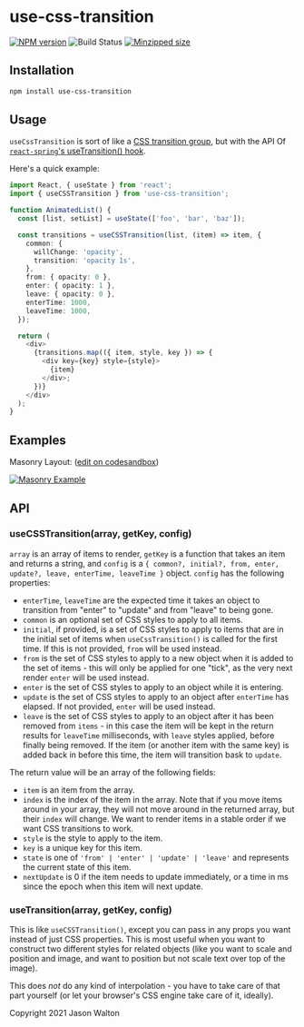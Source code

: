 # use-css-transition

[![NPM version](https://badge.fury.io/js/use-css-transition.svg)](https://npmjs.org/package/use-css-transition)
![Build Status](https://github.com/jwalton/use-css-transition/workflows/GitHub%20CI/badge.svg)
[![Minzipped size](https://img.shields.io/bundlephobia/minzip/use-css-transition.svg)](https://bundlephobia.com/result?p=use-css-transition)

## Installation

```sh
npm install use-css-transition
```

## Usage

`useCssTransition` is sort of like a [CSS transition group](http://reactcommunity.org/react-transition-group/transition-group/), but with the API Of [`react-spring`'s useTransition() hook](https://www.react-spring.dev/docs/components/use-transition).

Here's a quick example:

```ts
import React, { useState } from 'react';
import { useCSSTransition } from 'use-css-transition';

function AnimatedList() {
  const [list, setList] = useState(['foo', 'bar', 'baz']);

  const transitions = useCSSTransition(list, (item) => item, {
    common: {
      willChange: 'opacity',
      transition: 'opacity 1s',
    },
    from: { opacity: 0 },
    enter: { opacity: 1 },
    leave: { opacity: 0 },
    enterTime: 1000,
    leaveTime: 1000,
  });

  return (
    <div>
      {transitions.map(({ item, style, key }) => {
        <div key={key} style={style}>
          {item}
        </div>;
      })}
    </div>
  );
}
```

## Examples

Masonry Layout: ([edit on codesandbox](https://codesandbox.io/s/usecsstransition-masonry-grid-f3obx?file=/src/index.js))

[![Masonry Example](docs/masonry.gif)](https://codesandbox.io/s/usecsstransition-masonry-grid-f3obx?file=/src/index.js)

## API

### useCSSTransition(array, getKey, config)

`array` is an array of items to render, `getKey` is a function that takes an item and returns a string, and `config` is a `{ common?, initial?, from, enter, update?, leave, enterTime, leaveTime }` object. `config` has the following properties:

- `enterTime`, `leaveTime` are the expected time it takes an object to transition from "enter" to "update" and from "leave" to being gone.
- `common` is an optional set of CSS styles to apply to all items.
- `initial`, if provided, is a set of CSS styles to apply to items that are in the initial set of items when `useCssTransition()` is called for the first time. If this is not provided, `from` will be used instead.
- `from` is the set of CSS styles to apply to a new object when it is added to the set of items - this will only be applied for one "tick", as the very next render `enter` will be used instead.
- `enter` is the set of CSS styles to apply to an object while it is entering.
- `update` is the set of CSS styles to apply to an object after `enterTime` has elapsed. If not provided, `enter` will be used instead.
- `leave` is the set of CSS styles to apply to an object after it has been removed from `items` - in this case the item will be kept in the return results for `leaveTime` milliseconds, with `leave` styles applied, before finally being removed. If the item (or another item with the same key) is added back in before this time, the item will transition bask to `update`.

The return value will be an array of the following fields:

- `item` is an item from the array.
- `index` is the index of the item in the array. Note that if you move items around in your array, they will not move around in the returned array, but their `index` will change. We want to render items in a stable order if we want CSS transitions to work.
- `style` is the style to apply to the item.
- `key` is a unique key for this item.
- `state` is one of `'from' | 'enter' | 'update' | 'leave'` and represents the current state of this item.
- `nextUpdate` is 0 if the item needs to update immediately, or a time in ms since the epoch when this item will next update.

### useTransition(array, getKey, config)

This is like `useCSSTransition()`, except you can pass in any props you want
instead of just CSS properties. This is most useful when you want to construct
two different styles for related objects (like you want to scale and position
and image, and want to position but not scale text over top of the image).

This does _not_ do any kind of interpolation - you have to take care of that
part yourself (or let your browser's CSS engine take care of it, ideally).

Copyright 2021 Jason Walton
